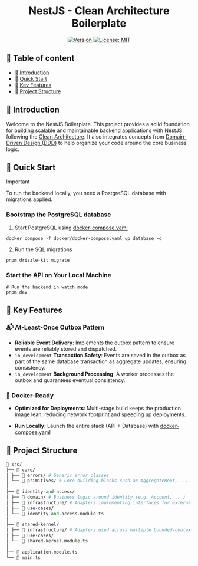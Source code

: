 <div align="center">
  <h1>NestJS - Clean Architecture Boilerplate</h1>

  <p>
    <a href="./README.md" target="_blank">
      <img alt="Version" src="https://img.shields.io/badge/version-0.0.1-blue.svg">
    </a>
    <a href="./LICENSE" target="_blank">
      <img alt="License: MIT" src="https://img.shields.io/badge/License-MIT-green.svg" />
    </a>
  </p>
</div>

## 📝 Table of content

- 👋 [Introduction](#👋-introduction)
- 🚀 [Quick Start](#🚀-quick-start)
- 🌟 [Key Features](#🌟-key-features)
- 📂 [Project Structure](#📂-project-structure)

## 👋 Introduction

Welcome to the NestJS Boilerplate. This project provides a solid foundation for building scalable and maintainable backend applications with NestJS, following the [Clean Architecture](https://blog.cleancoder.com/uncle-bob/2012/08/13/the-clean-architecture.html). It also integrates concepts from [Domain-Driven Design (DDD)](https://martinfowler.com/bliki/DomainDrivenDesign.html) to help organize your code around the core business logic.

## 🚀 Quick Start

> [!IMPORTANT]
> To run the backend locally, you need a PostgreSQL database with migrations applied.

### Bootstrap the PostgreSQL database

1. Start PostgreSQL using [docker-compose.yaml](/docker/docker-compose.yaml)

```shell
docker compose -f docker/docker-compose.yaml up database -d
```

2. Run the SQL migrations

```shell
pnpm drizzle-kit migrate
```

### Start the API on Your Local Machine

```shell
# Run the backend in watch mode
pnpm dev
```

## 🌟 Key Features

### 📬 At-Least-Once Outbox Pattern

- <b>Reliable Event Delivery</b>: Implements the outbox pattern to ensure events are reliably stored and dispatched.
- `in_development` <b>Transaction Safety</b>: Events are saved in the outbox as part of the same database transaction as aggregate updates, ensuring consistency.
- `in_development` <b>Background Processing</b>: A worker processes the outbox and guarantees eventual consistency.

### 🐳 Docker-Ready

- <b>Optimized for Deployments</b>: Multi-stage build keeps the production image lean, reducing network footprint and speeding up deployments.

- <b>Run Locally:</b> Launch the entire stack (API + Database) with [docker-compose.yaml](/docker/docker-compose.yaml)

## 📂 Project Structure

```perl
📁 src/
├── 📁 core/
│ ├── 📁 errors/ # Generic error classes
│ └── 📁 primitives/ # Core building blocks such as AggregateRoot, ...
│
├── 📁 identity-and-access/
│ ├── 📁 domain/ # Business logic around identity (e.g. Account, ...)
│ ├── 📁 infrastructure/ # Adapters implementing interfaces for external systems (e.g. database, JWT, email services, ...)
│ ├── 📁 use-cases/
│ └── 📄 identity-and-access.module.ts
│
├── 📁 shared-kernel/
│ ├── 📁 infrastructure/ # Adapters used across multiple bounded-contexts (e.g. GoogleCloudTasks, ...)
│ ├── 📁 use-cases/
│ └── 📄 shared-kernel.module.ts
│
├── 📄 application.module.ts
└── 📄 main.ts
```
